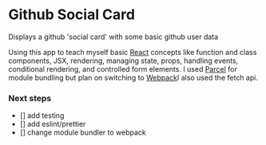 # Github Social Card

Displays a github 'social card' with some basic github user data

Using this app to teach myself basic [React](https://reactjs.org) concepts like function and class components, JSX, rendering, managing state, props, handling events, conditional rendering, and controlled form elements. I used [Parcel](https://parceljs.org/) for module bundling but plan on switching to [Webpack](https://webpack.js.org)I also used the fetch api. 

### Next steps

- [] add testing
- [] add eslint/prettier
- [] change module bundler to webpack